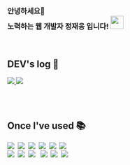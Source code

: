 

### 안녕하세요👋 <br> 노력하는 웹 개발자 정재웅 입니다! <img src="https://github.com/jjw0609/jjw0609/assets/58880985/33fa549f-e891-4fb5-919f-3aadc79ec78e" width="30" height="30">
<br>

## DEV's log 🌱
<a href="https://www.linkedin.com/in/jaewoong-jung-9714261b7/" rel="nofollow" class="">
<img src="https://img.shields.io/badge/LinkedIn-0A66C2?style=flat-square&logo=LinkedIn&logoColor=white">
</a>
<a href="https://jjw.oopy.io" rel="nofollow" class="">
<img src="https://img.shields.io/badge/Notion-FFFFFF?style=flat-square&logo=Notion&logoColor=black">
</a>

<br><br>

## Once I've used 📚
<img src="https://img.shields.io/badge/Java-007396?style=flat-square&logo=Java&logoColor=white"/>&nbsp;
<img src="https://img.shields.io/badge/Spring-6DB33F?style=flat-square&logo=Spring&logoColor=white"/>&nbsp;
<img src="https://img.shields.io/badge/oracle-F80000?style=flat-square&logo=oracle&logoColor=white"/>&nbsp;
<img src="https://img.shields.io/badge/postgresql-4169E1?style=flat-square&logo=postgresql&logoColor=white"/>&nbsp;
<img src="https://img.shields.io/badge/HTML5-E34F26?style=flat-square&logo=HTML5&logoColor=white"/>&nbsp; 
<img src="https://img.shields.io/badge/CSS3-1572B6?style=flat-square&logo=CSS3&logoColor=white"/>&nbsp; 
<br>
<img src="https://img.shields.io/badge/JavaScript-F7DF1E?style=flat-square&logo=JavaScript&logoColor=white"/>&nbsp;
<img src="https://img.shields.io/badge/jquery-0769AD?style=flat-square&logo=jquery&logoColor=white"/>&nbsp;
<img src="https://img.shields.io/badge/bootstrap-7952B3?style=flat-square&logo=bootstrap&logoColor=white"/> &nbsp;
<img src="https://img.shields.io/badge/github-181717?style=flat-square&logo=github&logoColor=white"/>&nbsp;
<img src="https://img.shields.io/badge/apache tomcat-F8DC75?style=flat-square&logo=apachetomcat&logoColor=white"/>&nbsp;
<img src="https://img.shields.io/badge/Android-3DDC84?style=flat-square&logo=android&logoColor=white"/>&nbsp;


